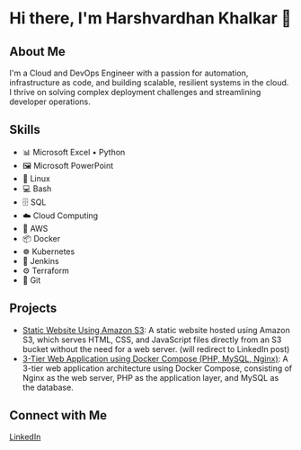 # Hi there, I'm Harshvardhan Khalkar 👋

## About Me
I'm a Cloud and DevOps Engineer with a passion for automation, infrastructure as code, and building scalable, resilient systems in the cloud. I thrive on solving complex deployment challenges and streamlining developer operations.

## Skills
- 📊 Microsoft Excel        • Python
- 🖼️ Microsoft PowerPoint
- 🐧 Linux
- 💻 Bash
- 🗄️ SQL
- ☁️ Cloud Computing
- 🧰 AWS
- 📦 Docker
- ☸️ Kubernetes
- 🧪 Jenkins
- ⚙️ Terraform
- 🧬 Git
<!--
## Skills

<table>
  <tr>
    <td>
      - 📊 Microsoft Excel<br>
      - 🖼️ Microsoft PowerPoint<br>
      - 🐧 Linux<br>
      - 💻 Bash<br>
      - 🗄️ SQL<br>
      - ☁️ Cloud Computing
    </td>
    <td>
      - 🧰 AWS<br>
      - 📦 Docker<br>
      - ☸️ Kubernetes<br>
      - 🧪 Jenkins<br>
      - ⚙️ Terraform<br>
      - 🧬 Git
    </td>
  </tr>
</table>
-->

## Projects
- [Static Website Using Amazon S3](https://www.linkedin.com/posts/harshvardhan-khalkar-5b813531b_host-a-static-website-using-amazon-s3-amazon-activity-7340702265822883840-JffD?utm_source=share&utm_medium=member_desktop&rcm=ACoAAFD_1BwBFmvF-YjhdKe2_H9KMO0RvM6nY24): A static website hosted using Amazon S3, which serves HTML, CSS, and JavaScript files directly from an S3 bucket without the need for a web server. (will redirect to LinkedIn post)
- [3-Tier Web Application using Docker Compose (PHP, MySQL, Nginx)](https://github.com/harshkhalkar/project/tree/main/docker-compose/3%20Tier%20Application): A 3-tier web application architecture using Docker Compose, consisting of Nginx as the web server, PHP as the application layer, and MySQL as the database.

## Connect with Me
[LinkedIn](https://www.linkedin.com/in/harshvardhan-khalkar-5b813531b)
